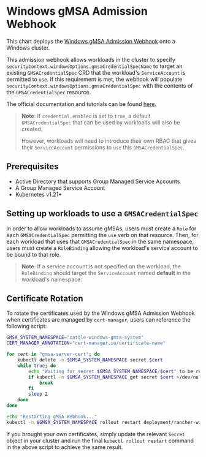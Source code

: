 # Windows gMSA Admission Webhook

This chart deploys the [Windows gMSA Admission Webhook](https://github.com/kubernetes-sigs/windows-gmsa/tree/master) onto a Windows cluster.

This admission webhook allows workloads in the cluster to specify `securityContext.windowsOptions.gmsaCredentialSpecName` to target an existing `GMSACredentialSpec` CRD that the workload's `ServiceAccount` is permitted to `use`.
If this requirement is met, the webhook will populate `securityContext.windowsOptions.gmsaCredentialSpec` with the contents of the `GMSACredentialSpec` resource.


The official documentation and tutorials can be found [here](https://github.com/kubernetes-sigs/windows-gmsa).
> **Note**: If `credential.enabled` is set to `true`, a default `GMSACredentialSpec` that can be used by workloads will also be created.
>
> However, workloads will need to introduce their own RBAC that gives their `ServiceAccount` permissions to `use` this `GMSACredentialSpec`.

## Prerequisites

- Active Directory that supports Group Managed Service Accounts
- A Group Managed Service Account
- Kubernetes v1.21+

## Setting up workloads to use a `GMSACredentialSpec`

In order to allow workloads to assume gMSAs, users must create a `Role` for each `GMSACredentialSpec` permitting the `use` verb on that resource.
Then, for each workload that uses that `GMSACredentialSpec` in the same namespace, users must create a `RoleBinding` allowing the workload's service account to be bound to that role.
> **Note**: If a service account is not specified on the workload, the `RoleBinding` should target the `ServiceAccount` named **default** in the workload's namespace.

## Certificate Rotation

To rotate the certificates used by the Windows gMSA Admission Webhook when certificates are managed by `cert-manager`, users can reference the following script:

```bash
GMSA_SYSTEM_NAMESPACE="cattle-windows-gmsa-system"
CERT_MANAGER_ANNOTATION="cert-manager.io/certificate-name"

for cert in "gmsa-server-cert"; do
    kubectl delete -n $GMSA_SYSTEM_NAMESPACE secret $cert
    while true; do
        echo "Waiting for secret $GMSA_SYSTEM_NAMESPACE/$cert" to be recreated...
        if kubectl -n $GMSA_SYSTEM_NAMESPACE get secret $cert >/dev/null 2>&1; then
            break
        fi
        sleep 2
    done
done

echo "Restarting gMSA Webhook..."
kubectl -n $GMSA_SYSTEM_NAMESPACE rollout restart deployment/rancher-windows-gmsa
```

If you brought your own certificates, simply update the relevant `Secret` object in your cluster and run the final `kubectl rollout restart` command in the above script to achieve the same result.
